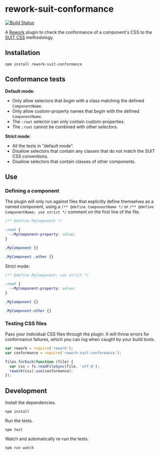 # rework-suit-conformance

[![Build Status](https://secure.travis-ci.org/suitcss/rework-suit-conformance.png?branch=master)](http://travis-ci.org/suitcss/rework-suit-conformance)

A [Rework](https://github.com/reworkcss/rework) plugin to check the conformance
of a component's CSS to the [SUIT CSS](https://github.com/suitcss/suit) methodology.

## Installation

```
npm install rework-suit-conformance
```

## Conformance tests

**Default mode**:

* Only allow selectors that *begin* with a class matching the defined `ComponentName`.
* Only allow custom-property names that *begin* with the defined `ComponentName`.
* The `:root` selector can only contain custom-properties.
* The `:root` cannot be combined with other selectors.

**Strict mode**:

* All the tests in "default mode".
* Disallow selectors that contain any classes that do not match the SUIT CSS conventions.
* Disallow selectors that contain classes of other components.

## Use

### Defining a component

The plugin will only run against files that explicitly define themselves as a
named component, using a `/** @define ComponentName */` or `/** @define
ComponentName; use strict */` comment on the first line of the file.

```css
/** @define MyComponent */

:root {
  --MyComponent-property: value;
}

.MyComponent {}

.MyComponent .other {}
```

Strict mode:

```css
/** @define MyComponent; use strict */

:root {
  --MyComponent-property: value;
}

.MyComponent {}

.MyComponent-other {}
```

### Testing CSS files

Pass your individual CSS files through the plugin. It will throw errors for
conformance failures, which you can log when caught by your build tools.

```js
var rework = require('rework');
var conformance = require('rework-suit-conformance');

files.forEach(function (file) {
  var css = fs.readFileSync(file, 'utf-8');
  rework(css).use(conformance);
});
```

## Development

Install the dependencies.

```
npm install
```

Run the tests.

```
npm test
```

Watch and automatically re-run the tests.

```
npm run watch
```
